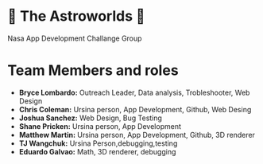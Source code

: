 # 🚀 The Astroworlds 🚀
Nasa App Development Challange Group

# Team Members and roles
- **Bryce Lombardo:** 	Outreach Leader, Data analysis, Trobleshooter, Web Design
- **Chris Coleman:**	Ursina person, App Development, Github, Web Desing
- **Joshua Sanchez:**	Web Design, Bug Testing
- **Shane Pricken:**	Ursina person, App Development
- **Matthew Martin:**	Ursina person, App Development, Github, 3D renderer
- **TJ Wangchuk:**	Ursina Person,debugging,testing
- **Eduardo Galvao:**	Math, 3D renderer, debugging

